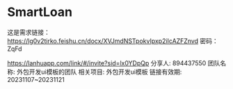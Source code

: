 # SmartLoan

这是需求链接：https://lg0v2tirko.feishu.cn/docx/XVJmdNSTpokvIpxp2iIcAZFZnvd
密码：ZqFd

https://lanhuapp.com/link/#/invite?sid=lx0YDpQp
分享人: 894437550
团队名称: 外包开发ui模板的团队
相关项目: 外包开发ui模板
链接有效期: 20231107~20231121
